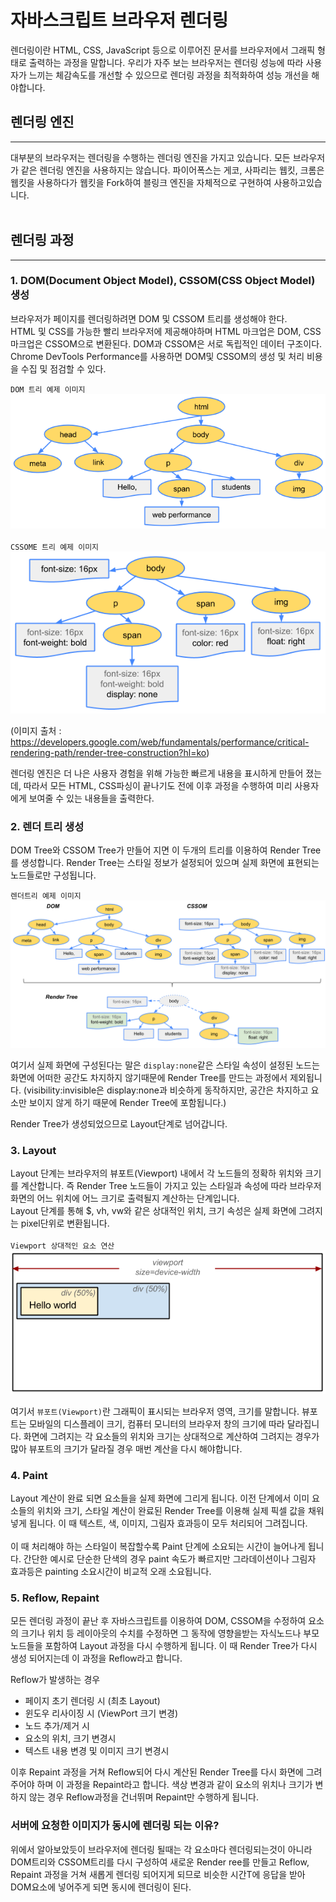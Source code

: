 # 자바스크립트 브라우저 렌더링

렌더링이란 HTML, CSS, JavaScript 등으로 이루어진 문서를 브라우저에서 그래픽 형태로 출력하는 과정을 말합니다.
우리가 자주 보는 브라우저는 렌더링 성능에 따라 사용자가 느끼는 체감속도를 개선할 수 있으므로 렌더링 과정을 최적화하여 성능 개선을 해야합니다.

## 렌더링 엔진
<hr>
대부분의 브라우저는 렌더링을 수행하는 렌더링 엔진을 가지고 있습니다. 모든 브라우저가 같은 렌더링 엔진을 사용하지는 않습니다. 파이어폭스는 게코, 사파리는 웹킷, 크롬은 웹킷을 사용하다가 웹킷을 Fork하여 블링크 엔진을 자체적으로 구현하여 사용하고있습니다.  
<br/>
<br/>

## 렌더링 과정
<hr/>

### 1. DOM(Document Object Model), CSSOM(CSS Object Model) 생성
브라우저가 페이지를 렌더링하려면 DOM 및 CSSOM 트리를 생성해야 한다.  
HTML 및 CSS를 가능한 빨리 브라우저에 제공해야하며 HTML 마크업은 DOM, CSS 마크업은 CSSOM으로 변환된다. DOM과 CSSOM은 서로 독립적인 데이터 구조이다.
Chrome DevTools Performance를 사용하면 DOM및 CSSOM의 생성 및 처리 비용을 수집 및 점검할 수 있다.

`DOM 트리 예제 이미지`
![DOM](./images/render/dom-tree.png "DOM ")
<br/>
<br/>
`CSSOME 트리 예제 이미지`
![CSSOM](./images/render/CSSOM-tree.png "CSSOM ")

(이미지 출처 : https://developers.google.com/web/fundamentals/performance/critical-rendering-path/render-tree-construction?hl=ko)

렌더링 엔진은 더 나은 사용자 경험을 위해 가능한 빠르게 내용을 표시하게 만들어 졌는데, 따라서 모든 HTML, CSS파싱이 끝나기도 전에 이후 과정을 수행하여 미리 사용자에게 보여줄 수 있는 내용들을 출력한다.

### 2. 렌더 트리 생성
DOM Tree와 CSSOM Tree가 만들어 지면 이 두개의 트리를 이용하여 Render Tree를 생성합니다. Render Tree는 스타일 정보가 설정되어 있으며 실제 화면에 표현되는 노드들로만 구성됩니다.

`렌더트리 예제 이미지`
![CSSOM](./images/render/render-tree-construction.png "render-tree-construction ")


여기서 실제 화면에 구성된다는 말은 `display:none`같은 스타일 속성이 설정된 노드는 화면에 어떠한 공간도 차지하지 않기때문에 Render Tree를 만드는 과정에서 제외됩니다.
(visibility:invisible은 display:none과 비슷하게 동작하지만, 공간은 차지하고 요소만 보이지 않게 하기 때문에 Render Tree에 포함됩니다.)

Render Tree가 생성되었으므로 Layout단계로 넘어갑니다.

### 3. Layout
Layout 단계는 브라우저의 뷰포트(Viewport) 내에서 각 노드들의 정확하 위치와 크기를 계산합니다. 즉 Render Tree 노드들이 가지고 있는 스타일과 속성에 따라 브라우저 화면의 어느 위치에 어느 크기로 출력될지 계산하는 단계입니다.  
Layout 단계를 통해 $, vh, vw와 같은 상대적인 위치, 크기 속성은 실제 화면에 그려지는 pixel단위로 변환됩니다.  
<br/>
`Viewport 상대적인 요소 연산`
![viewport](./images/render/viewport.png "viewport")

여기서 `뷰포트(Viewport)`란 그래픽이 표시되는 브라우저 영역, 크기를 말합니다. 뷰포트는 모바일의 디스플레이 크기, 컴퓨터 모니터의 브라우저 창의 크기에 따라 달라집니다. 화면에 그려지는 각 요소들의 위치와 크기는 상대적으로 계산하여 그려지는 경우가 많아 뷰포트의 크기가 달라질 경우 매번 계산을 다시 해야합니다.

### 4. Paint
Layout 계산이 완료 되면 요소들을 실제 화면에 그리게 됩니다. 이전 단계에서 이미 요소들의 위치와 크기, 스타일 계산이 완료된 Render Tree를 이용해 실제 픽셀 값을 채워넣게 됩니다. 이 때 텍스트, 색, 이미지, 그림자 효과등이 모두 처리되어 그려집니다.  
<br/>
이 때 처리해야 하는 스타일이 복잡할수록 Paint 단계에 소요되는 시간이 늘어나게 됩니다. 간단한 예시로 단순한 단색의 경우 paint 속도가 빠르지만 그라데이션이나 그림자 효과등은 painting 소요시간이 비교적 오래 소요됩니다.

### 5. Reflow, Repaint
모든 렌더링 과정이 끝난 후 자바스크립트를 이용하여 DOM, CSSOM을 수정하여 요소의 크기나 위치 등 레이아웃의 수치를 수정하면 그 동작에 영향을받는 자식노드나 부모 노드들을 포함하여 Layout 과정을 다시 수행하게 됩니다. 이 때 Render Tree가 다시 생성 되어지는데 이 과정을  Reflow라고 합니다.

Reflow가 발생하는 경우
- 페이지 초기 렌더링 시 (최초 Layout)
- 윈도우 리사이징 시 (ViewPort 크기 변경)
- 노드 추가/제거 시
- 요소의 위치, 크기 변경시
- 텍스트 내용 변경 및 이미지 크기 변경시

이후 Repaint 과정을 거쳐 Reflow되어 다시 계산된 Render Tree를 다시 화면에 그려주어야 하며 이 과정을 Repaint라고 합니다.
색상 변경과 같이 요소의 위치나 크기가 변하지 않는 경우 Reflow과정을 건너뛰며 Repaint만 수행하게 됩니다.

### 서버에 요청한 이미지가 동시에 렌더링 되는 이유?
위에서 알아보았듯이 브라우저에 렌더링 될때는 각 요소마다 렌더링되는것이 아니라 DOM트리와 CSSOM트리를 다시 구성하여 새로운 Render ree를 만들고 Reflow, Repaint 과정을 거쳐 새롭게 렌더링 되어지게 되므로 비슷한 시간T에 응답을 받아 DOM요소에 넣어주게 되면 동시에 렌더링이 된다.